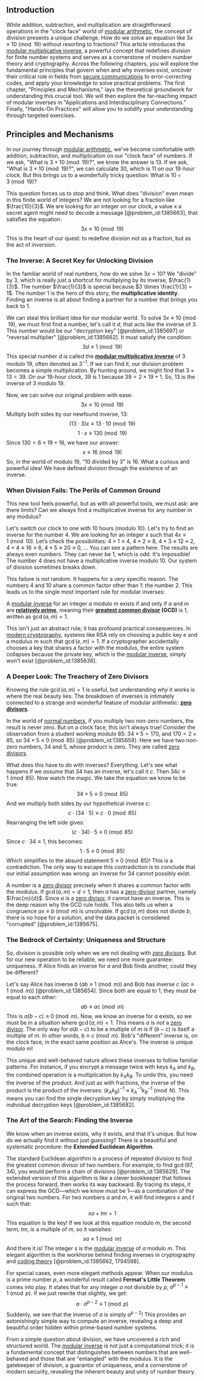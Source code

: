 ## Introduction
While addition, subtraction, and multiplication are straightforward operations in the "clock face" world of [modular arithmetic](@article_id:143206), the concept of division presents a unique challenge. How do we solve an equation like $3x \equiv 10 \pmod{19}$ without resorting to fractions? This article introduces the [modular multiplicative inverse](@article_id:156079), a powerful concept that redefines division for finite number systems and serves as a cornerstone of modern number theory and cryptography. Across the following chapters, you will explore the fundamental principles that govern when and why inverses exist, uncover their critical role in fields from [secure communications](@article_id:271161) to error-correcting codes, and apply your knowledge to solve practical problems. The first chapter, "Principles and Mechanisms," lays the theoretical groundwork for understanding this crucial tool. We will then explore the far-reaching impact of modular inverses in "Applications and Interdisciplinary Connections." Finally, "Hands-On Practices" will allow you to solidify your understanding through targeted exercises.

## Principles and Mechanisms

In our journey through [modular arithmetic](@article_id:143206), we've become comfortable with addition, subtraction, and multiplication on our "clock face" of numbers. If we ask, "What is $3+10 \pmod{19}$?", we know the answer is $13$. If we ask, "What is $3 \times 10 \pmod{19}$?", we can calculate $30$, which is $11$ on our 19-hour clock. But this brings us to a wonderfully tricky question: What is $10 \div 3 \pmod{19}$?

This question forces us to stop and think. What does "division" even mean in this finite world of integers? We are not looking for a fraction like $\frac{10}{3}$. We are looking for an integer on our clock, a value $x$ a secret agent might need to decode a message [@problem_id:1385663], that satisfies the equation:
$$3x \equiv 10 \pmod{19}$$
This is the heart of our quest: to redefine division not as a fraction, but as the act of *inversion*.

### The Inverse: A Secret Key for Unlocking Division

In the familiar world of real numbers, how do we solve $3x=10$? We "divide" by 3, which is really just a shortcut for multiplying by its inverse, $\frac{1}{3}$. The number $\frac{1}{3}$ is special because $3 \times \frac{1}{3} = 1$. The number 1 is the hero of this story, the **multiplicative identity**. Finding an inverse is all about finding a partner for a number that brings you back to 1.

We can steal this brilliant idea for our modular world. To solve $3x \equiv 10 \pmod{19}$, we must first find a number, let's call it $d$, that acts like the inverse of 3. This number would be our "decryption key" [@problem_id:1385697] or "reversal multiplier" [@problem_id:1385662]. It must satisfy the condition:
$$3d \equiv 1 \pmod{19}$$
This special number $d$ is called the **[modular multiplicative inverse](@article_id:156079)** of 3 modulo 19, often denoted as $3^{-1}$. If we can find it, our division problem becomes a simple multiplication. By hunting around, we might find that $3 \times 13 = 39$. On our 19-hour clock, $39$ is $1$ because $39 = 2 \times 19 + 1$. So, $13$ is the inverse of $3$ modulo $19$.

Now, we can solve our original problem with ease:
$$3x \equiv 10 \pmod{19}$$
Multiply both sides by our newfound inverse, 13:
$$(13 \cdot 3) x \equiv 13 \cdot 10 \pmod{19}$$
$$1 \cdot x \equiv 130 \pmod{19}$$
Since $130 = 6 \times 19 + 16$, we have our answer:
$$x \equiv 16 \pmod{19}$$
So, in the world of modulo 19, "10 divided by 3" is 16. What a curious and powerful idea! We have defined division through the existence of an inverse.

### When Division Fails: The Perils of Common Ground

This new tool feels powerful, but as with all powerful tools, we must ask: are there limits? Can we always find a multiplicative inverse for any number in any modulus?

Let's switch our clock to one with 10 hours (modulo 10). Let's try to find an inverse for the number 4. We are looking for an integer $x$ such that $4x \equiv 1 \pmod{10}$. Let’s check the possibilities:
$4 \times 1 \equiv 4$, $4 \times 2 \equiv 8$, $4 \times 3 \equiv 12 \equiv 2$, $4 \times 4 \equiv 16 \equiv 6$, $4 \times 5 \equiv 20 \equiv 0$, ...
You can see a pattern here. The results are always even numbers. They can never be 1, which is odd. It's impossible! The number 4 does not have a multiplicative inverse modulo 10. Our system of division sometimes breaks down.

This failure is not random. It happens for a very specific reason. The numbers 4 and 10 share a common factor other than 1: the number 2. This leads us to the single most important rule for modular inverses:

A [modular inverse](@article_id:149292) for an integer $a$ modulo $m$ exists if and only if $a$ and $m$ are **[relatively prime](@article_id:142625)**, meaning their **[greatest common divisor](@article_id:142453) (GCD)** is 1, written as $\gcd(a, m) = 1$.

This isn't just an abstract rule; it has profound practical consequences. In [modern cryptography](@article_id:274035), systems like RSA rely on choosing a public key $e$ and a modulus $m$ such that $\gcd(e,m)=1$. If a cryptographer accidentally chooses a key that shares a factor with the modulus, the entire system collapses because the private key, which is the [modular inverse](@article_id:149292), simply won't exist [@problem_id:1385636].

### A Deeper Look: The Treachery of Zero Divisors

Knowing the rule $\gcd(a, m) = 1$ is useful, but understanding *why* it works is where the real beauty lies. The breakdown of inverses is intimately connected to a strange and wonderful feature of modular arithmetic: **[zero divisors](@article_id:144772)**.

In the world of [normal numbers](@article_id:140558), if you multiply two non-zero numbers, the result is never zero. But on a clock face, this isn't always true! Consider the observation from a student working modulo 85: $34 \times 5 = 170$, and $170 = 2 \times 85$, so $34 \times 5 \equiv 0 \pmod{85}$ [@problem_id:1385659]. Here we have two non-zero numbers, 34 and 5, whose product is zero. They are called [zero divisors](@article_id:144772).

What does this have to do with inverses? Everything. Let's see what happens if we *assume* that 34 has an inverse, let's call it $c$. Then $34c \equiv 1 \pmod{85}$. Now watch the magic. We take the equation we know to be true:
$$34 \times 5 \equiv 0 \pmod{85}$$
And we multiply both sides by our hypothetical inverse $c$:
$$c \cdot (34 \cdot 5) \equiv c \cdot 0 \pmod{85}$$
Rearranging the left side gives:
$$(c \cdot 34) \cdot 5 \equiv 0 \pmod{85}$$
Since $c \cdot 34 \equiv 1$, this becomes:
$$1 \cdot 5 \equiv 0 \pmod{85}$$
Which simplifies to the absurd statement $5 \equiv 0 \pmod{85}$! This is a contradiction. The only way to escape this contradiction is to conclude that our initial assumption was wrong: an inverse for 34 cannot possibly exist.

A number is a [zero divisor](@article_id:148155) precisely when it shares a common factor with the modulus. If $\gcd(a, m) = d > 1$, then $a$ has a [zero-divisor](@article_id:151343) partner, namely $\frac{m}{d}$. Since $a$ is a [zero divisor](@article_id:148155), it cannot have an inverse. This is the deep reason why the GCD rule holds. This also tells us when a congruence $ax \equiv b \pmod m$ is unsolvable. If $\gcd(a,m)$ does not divide $b$, there is no hope for a solution, and the data packet is considered "corrupted" [@problem_id:1385675].

### The Bedrock of Certainty: Uniqueness and Structure

So, division is possible only when we are not dealing with [zero divisors](@article_id:144772). But for our new operation to be reliable, we need one more guarantee: uniqueness. If Alice finds an inverse for $a$ and Bob finds another, could they be different?

Let's say Alice has inverse $b$ ($ab \equiv 1 \pmod m$) and Bob has inverse $c$ ($ac \equiv 1 \pmod m$) [@problem_id:1385654]. Since both are equal to 1, they must be equal to each other:
$$ab \equiv ac \pmod m$$
This is $a(b-c) \equiv 0 \pmod m$. Now, we know an inverse for $a$ exists, so we must be in a situation where $\gcd(a, m) = 1$. This means $a$ is *not* a [zero divisor](@article_id:148155). The only way for $a(b-c)$ to be a multiple of $m$ is if $(b-c)$ is itself a multiple of $m$. In other words, $b \equiv c \pmod m$. Bob's "different" inverse is, on the clock face, in the exact same position as Alice's. The inverse is unique modulo $m$!

This unique and well-behaved nature allows these inverses to follow familiar patterns. For instance, if you encrypt a message twice with keys $k_A$ and $k_B$, the combined operation is a multiplication by $k_A k_B$. To undo this, you need the inverse of the product. And just as with fractions, the inverse of the product is the product of the inverses: $(k_A k_B)^{-1} \equiv k_A^{-1} k_B^{-1} \pmod N$. This means you can find the single decryption key by simply multiplying the individual decryption keys [@problem_id:1385682].

### The Art of the Search: Finding the Inverse

We know when an inverse exists, why it exists, and that it's unique. But how do we actually find it without just guessing? There is a beautiful and systematic procedure: the **Extended Euclidean Algorithm**.

The standard Euclidean algorithm is a process of repeated division to find the greatest common divisor of two numbers. For example, to find $\gcd(97, 34)$, you would perform a chain of divisions [@problem_id:1385629]. The extended version of this algorithm is like a clever bookkeeper that follows the process forward, then works its way backward. By tracing its steps, it can express the GCD—which we know must be 1—as a combination of the original two numbers. For two numbers $a$ and $m$, it will find integers $s$ and $t$ such that:
$$sa + tm = 1$$
This equation is the key! If we look at this equation modulo $m$, the second term, $tm$, is a multiple of $m$, so it vanishes:
$$sa \equiv 1 \pmod m$$
And there it is! The integer $s$ is the [modular inverse](@article_id:149292) of $a$ modulo $m$. This elegant algorithm is the workhorse behind finding inverses in cryptography and [coding theory](@article_id:141432) [@problem_id:1385662, 1794598].

For special cases, even more elegant methods appear. When our modulus is a prime number $p$, a wonderful result called **Fermat's Little Theorem** comes into play. It states that for any integer $a$ not divisible by $p$, $a^{p-1} \equiv 1 \pmod p$. If we just rewrite that slightly, we get:
$$a \cdot a^{p-2} \equiv 1 \pmod p$$
Suddenly, we see that the inverse of $a$ is simply $a^{p-2}$! This provides an astonishingly simple way to compute an inverse, revealing a deep and beautiful order hidden within prime-based number systems.

From a simple question about division, we have uncovered a rich and structured world. The [modular inverse](@article_id:149292) is not just a computational trick; it is a fundamental concept that distinguishes between numbers that are well-behaved and those that are "entangled" with the modulus. It is the gatekeeper of division, a guarantor of uniqueness, and a cornerstone of modern security, revealing the inherent beauty and unity of number theory.